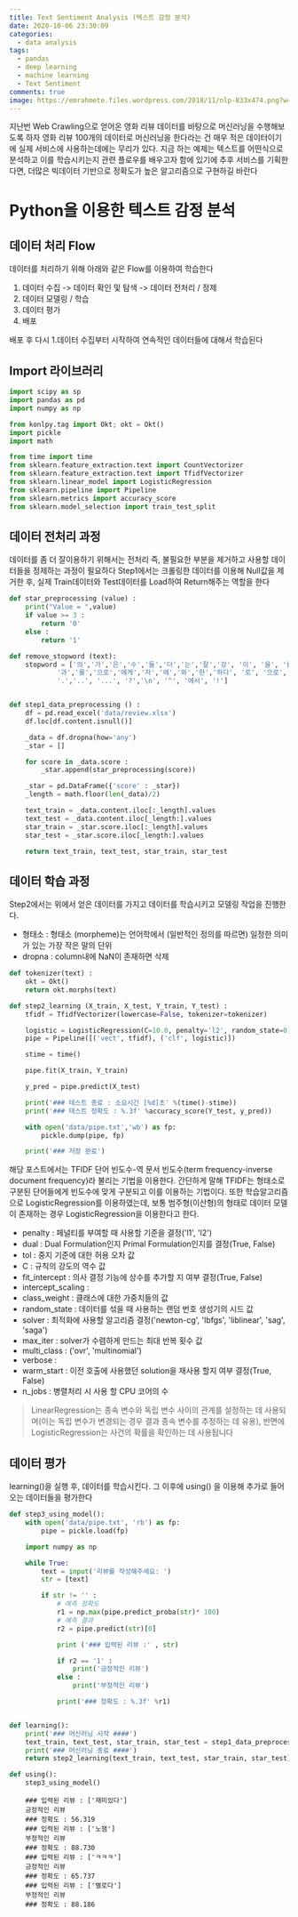 ```yaml
---
title: Text Sentiment Analysis (텍스트 감정 분석)
date: 2020-10-06 23:30:09
categories:
  - data analysis
tags:
  - pandas
  - deep learning
  - machine learning
  - Text Sentiment
comments: true
image: https://emrahmete.files.wordpress.com/2018/11/nlp-833x474.png?w=404&h=230
---
```


지난번 Web Crawling으로 얻어온 영화 리뷰 데이터를 바탕으로 머신러닝을 수행해보도록 하자
영화 리뷰 100개의 데이터로 머신러닝을 한다라는 건 매우 적은 데이터이기에 실제 서비스에 사용하는데에는 무리가 있다. 지금 하는 예제는 텍스트를 어떤식으로 분석하고 이를 학습시키는지 관련 플로우를 배우고자 함에 있기에 추후 서비스를 기획한다면, 더많은 빅데이터 기반으로 정확도가 높은 알고리즘으로 구현하길 바란다

# Python을 이용한 텍스트 감정 분석

## 데이터 처리 Flow

데이터를 처리하기 위해 아래와 같은 Flow를 이용하여 학습한다

1.  데이터 수집
    -> 데이터 확인 및 탐색
    -> 데이터 전처리 / 정제
2.  데이터 모델링 / 학습
3.  데이터 평가
4.  배포

배포 후 다시 1.데이터 수집부터 시작하여 연속적인 데이터들에 대해서 학습된다

## Import 라이브러리

```python
import scipy as sp
import pandas as pd
import numpy as np

from konlpy.tag import Okt; okt = Okt()
import pickle
import math

from time import time
from sklearn.feature_extraction.text import CountVectorizer
from sklearn.feature_extraction.text import TfidfVectorizer
from sklearn.linear_model import LogisticRegression
from sklearn.pipeline import Pipeline
from sklearn.metrics import accuracy_score
from sklearn.model_selection import train_test_split
```

## 데이터 전처리 과정

데이터를 좀 더 잘이용하기 위해서는 전처리 즉, 불필요한 부분을 제거하고 사용할 데이터들을 정제하는 과정이 필요하다
Step1에서는 크롤링한 데이터를 이용해 Null값을 제거한 후, 실제 Train데이터와 Test데이터를 Load하여 Return해주는 역할을 한다

```python
def star_preprocessing (value) :
    print("Value = ",value)
    if value >= 3 :
        return '0'
    else :
        return '1'

def remove_stopword (text):
    stopword = ['의','가','은','수','들','더','는','잘','강', '이', '을', '를',
            '과','를','으로','에게','자','에','와','한','하다', '로', '으로',
            '.','..', '...', '?','\n', '^', '에서', '!']


def step1_data_preprocessing () :
    df = pd.read_excel('data/review.xlsx')
    df.loc[df.content.isnull()]

    _data = df.dropna(how='any')
    _star = []

    for score in _data.score :
        _star.append(star_preprocessing(score))

    _star = pd.DataFrame({'score' : _star})
    _length = math.floor(len(_data)/2)

    text_train = _data.content.iloc[:_length].values
    text_test = _data.content.iloc[_length:].values
    star_train = _star.score.iloc[:_length].values
    star_test = _star.score.iloc[_length:].values

    return text_train, text_test, star_train, star_test
```

## 데이터 학습 과정

Step2에서는 위에서 얻은 데이터를 가지고 데이터를 학습시키고 모델링 작업을 진행한다.

- 형태소 : 형태소 (morpheme)는 언어학에서 (일반적인 정의를 따르면) 일정한 의미가 있는 가장 작은 말의 단위
- dropna : column내에 NaN이 존재하면 삭제

```python
def tokenizer(text) :
    okt = Okt()
    return okt.morphs(text)

def step2_learning (X_train, X_test, Y_train, Y_test) :
    tfidf = TfidfVectorizer(lowercase=False, tokenizer=tokenizer)

    logistic = LogisticRegression(C=10.0, penalty='l2', random_state=0)
    pipe = Pipeline([('vect', tfidf), ('clf', logistic)])

    stime = time()

    pipe.fit(X_train, Y_train)

    y_pred = pipe.predict(X_test)

    print('### 테스트 종료 : 소요시간 [%d]초' %(time()-stime))
    print('### 테스트 정확도 : %.3f' %accuracy_score(Y_test, y_pred))

    with open('data/pipe.txt','wb') as fp:
        pickle.dump(pipe, fp)

    print('### 저장 완료')
```

해당 포스트에서는 TFIDF 단어 빈도수-역 문서 빈도수(term frequency-inverse document frequency)라 불리는 기법을 이용한다. 간단하게 말해 TFIDF는 형태소로 구분된 단어들에게 빈도수에 맞게 구분되고 이를 이용하는 기법이다.
또한 학습알고리즘으로 LogisticRegression를 이용하였는데, 보통 범주형(이산형)의 형태로 데이터 모델이 존재하는 경우 LogisticRegression을 이용한다고 한다.

- penalty : 페널티를 부여할 때 사용할 기준을 결정('l1', 'l2')
- dual : Dual Formulation인지 Primal Formulation인지를 결정(True, False)
- tol : 중지 기준에 대한 허용 오차 값
- C : 규칙의 강도의 역수 값
- fit_intercept : 의사 결정 기능에 상수를 추가할 지 여부 결정(True, False)
- intercept_scaling :
- class_weight : 클래스에 대한 가중치들의 값
- random_state : 데이터를 섞을 때 사용하는 랜덤 번호 생성기의 시드 값
- solver : 최적화에 사용할 알고리즘 결정('newton-cg', 'lbfgs', 'liblinear', 'sag', 'saga')
- max_iter : solver가 수렴하게 만드는 최대 반복 횟수 값
- multi_class : ('ovr', 'multinomial')
- verbose :
- warm_start : 이전 호출에 사용했던 solution을 재사용 할지 여부 결정(True, False)
- n_jobs : 병렬처리 시 사용 할 CPU 코어의 수

> LinearRegression는 종속 변수와 독립 변수 사이의 관계를 설정하는 데 사용되며(이는 독립 변수가 변경되는 경우 결과 종속 변수를 추정하는 데 유용), 반면에 LogisticRegression는 사건의 확률을 확인하는 데 사용됩니다

## 데이터 평가

learning()을 실행 후, 데이터를 학습시킨다. 그 이후에 using() 을 이용해 추가로 들어오는 데이터들을 평가한다

```python
def step3_using_model():
    with open('data/pipe.txt', 'rb') as fp:
        pipe = pickle.load(fp)

    import numpy as np

    while True:
        text = input('리뷰를 작성해주세요: ')
        str = [text]

        if str != '' :
            # 예측 정확도
            r1 = np.max(pipe.predict_proba(str)* 100)
            # 예측 결과
            r2 = pipe.predict(str)[0]

            print ('### 입력된 리뷰 :' , str)

            if r2 == '1' :
                print('긍정적인 리뷰')
            else :
                print('부정적인 리뷰')

            print('### 정확도 : %.3f' %r1)


def learning():
    print('### 머신러닝 시작 ####')
    text_train, text_test, star_train, star_test = step1_data_preprocessing()
    print('### 머신러닝 종료 ####')
    return step2_learning(text_train, text_test, star_train, star_test)

def using():
    step3_using_model()

```

```
    ### 입력된 리뷰 : ['재미있다']
    긍정적인 리뷰
    ### 정확도 : 56.319
    ### 입력된 리뷰 : ['노잼']
    부정적인 리뷰
    ### 정확도 : 88.730
    ### 입력된 리뷰 : ['ㅋㅋㅋ']
    긍정적인 리뷰
    ### 정확도 : 65.737
    ### 입력된 리뷰 : ['별로다']
    부정적인 리뷰
    ### 정확도 : 88.186
```
